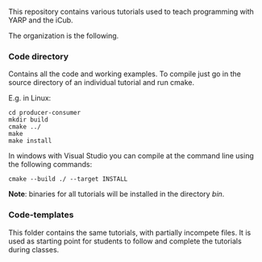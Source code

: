 This repository contains various tutorials used to teach programming with YARP and the iCub.

The organization is the following.

### Code directory

Contains all the code and working examples. To compile just go in the source directory of an individual tutorial and run cmake.

E.g. in Linux:

```
cd producer-consumer
mkdir build
cmake ../
make 
make install
```

In windows with Visual Studio you can compile at the command line using the following commands:

```
cmake --build ./ --target INSTALL
```

**Note**: binaries for all tutorials will be installed in the directory *bin*.

### Code-templates

This folder contains the same tutorials, with partially incompete files. It is used as starting point for students to follow and complete the tutorials during classes.


